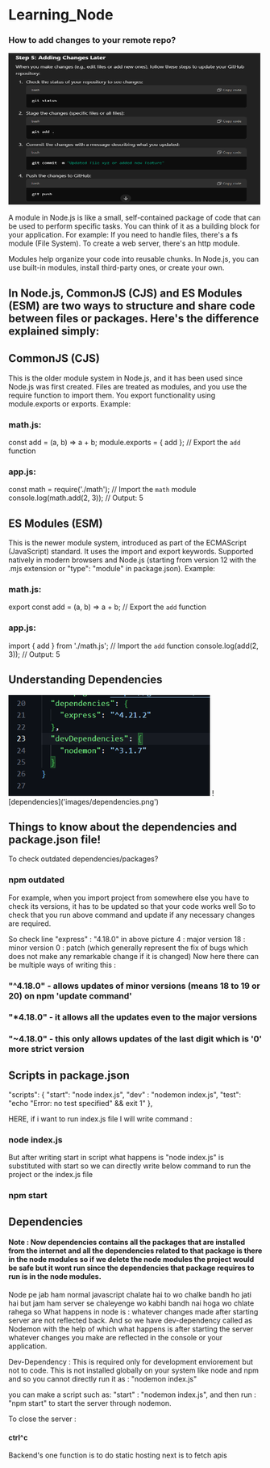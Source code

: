 # Learning_Node

### How to add changes to your remote repo?
<img src="images/How to add changes to remote repo.png" alt="My Image" width="500" height="300">
<!-- ![Steps to Add changes to your remote repo](images\How to add changes to remote repo.png) -->

A module in Node.js is like a small, self-contained package of code that can be used to perform specific tasks. You can think of it as a building block for your application.
For example:
If you need to handle files, there's a fs module (File System).
To create a web server, there's an http module.

Modules help organize your code into reusable chunks. In Node.js, you can use built-in modules, install third-party ones, or create your own.

## In Node.js, CommonJS (CJS) and ES Modules (ESM) are two ways to structure and share code between files or packages. Here's the difference explained simply:

## CommonJS (CJS)
This is the older module system in Node.js, and it has been used since Node.js was first created.
Files are treated as modules, and you use the require function to import them.
You export functionality using module.exports or exports.
Example:
### math.js:
const add = (a, b) => a + b;
module.exports = { add }; // Export the `add` function

### app.js:
const math = require('./math'); // Import the `math` module
console.log(math.add(2, 3)); // Output: 5

## ES Modules (ESM) 
This is the newer module system, introduced as part of the ECMAScript (JavaScript) standard.
It uses the import and export keywords.
Supported natively in modern browsers and Node.js (starting from version 12 with the .mjs extension or "type": "module" in package.json).
Example:
### math.js:
export const add = (a, b) => a + b; // Export the `add` function

### app.js:
import { add } from './math.js'; // Import the `add` function
console.log(add(2, 3)); // Output: 5

## Understanding Dependencies
<img src="images/dependencies.png" alt="My Image" width="400" height="200">
![dependencies]('images/dependencies.png')

## Things to know about the dependencies and package.json file!
To check outdated dependencies/packages?
### npm outdated
For example, when you import project from somewhere else you have to check its versions, it has to be updated so that your code works well
So to check that you run above command and update if any necessary changes are required.

So check line  "express" : "4.18.0" in above picture
4 : major version
18 : minor version
0 : patch (which generally represent the fix of bugs which does not make any remarkable change if it is changed)
Now here there can be multiple ways of writing this :
### "^4.18.0" - allows updates of minor versions (means 18 to 19 or 20) on npm 'update command'
### "*4.18.0" - it allows all the updates even to the major versions
### "~4.18.0" - this only allows updates of the last digit which is '0' more strict version 

## Scripts in package.json
"scripts": {
    "start": "node index.js",
    "dev" : "nodemon index.js",
    "test": "echo \"Error: no test specified\" && exit 1"
  },

  HERE, if i want to run index.js file 
  I will write command :
  ### node index.js

  But after writing start in script what happens is "node index.js" is substituted with start so we can directly write below command to run the project or the index.js file
  ### npm start 

  ## Dependencies

  #### Note : Now dependencies contains all the packages that are installed from the internet and all the dependencies related to that package is there in the node modules so if we delete the node modules the project would be safe but it wont run since the dependencies that package requires to run is in the node modules.

  
  Node pe jab ham normal javascript chalate hai to wo chalke bandh ho jati hai but jam ham server se chaleyenge wo kabhi bandh nai hoga wo chlate rahega so 
  What happens in node is :
  whatever changes made after starting server are not reflected back.
  And so we have dev-dependency called as Nodemon with the help of which what happens is after starting the server whatever changes you make are reflected in the console or your application.

  Dev-Dependency :
  This is required only for development enviorement but not to code.
  This is not installed globally on your system like node and npm and so you cannot directly run it as :
  "nodemon index.js"

  you can make a script such as:
  "start" : "nodemon index.js",
  and then run :
  "npm start" to start the server through nodemon.

  To close the server :
  #### ctrl^c

  Backend's one function is to do static hosting
  next is to fetch apis
  



